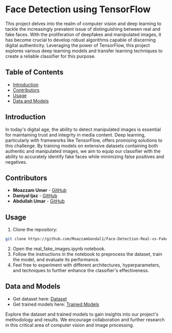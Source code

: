 # Face Detection using TensorFlow

This project delves into the realm of computer vision and deep learning to tackle the increasingly prevalent issue of distinguishing between real and fake faces. With the proliferation of deepfakes and manipulated images, it has become crucial to develop robust algorithms capable of discerning digital authenticity. Leveraging the power of TensorFlow, this project explores various deep learning models and transfer learning techniques to create a reliable classifier for this purpose.

## Table of Contents

- [Introduction](#introduction)
- [Contributors](#contributors)
- [Usage](#usage)
- [Data and Models](#data)

## Introduction

In today's digital age, the ability to detect manipulated images is essential for maintaining trust and integrity in media content. Deep learning, particularly with frameworks like TensorFlow, offers promising solutions to this challenge. By training models on extensive datasets containing both authentic and manipulated images, we aim to equip our classifier with the ability to accurately identify fake faces while minimizing false positives and negatives.

## Contributors

- **Moazzam Umer** - [GitHub](https://github.com/MoazzamGondal1)
- **Daniyal Ijaz** - [GitHub](https://github.com/Daniyal117)
- **Abdullah Umar** - [GitHub](https://github.com/abdxlahs)

## Usage

1. Clone the repository:

```bash
git clone https://github.com/MoazzamGondal1/Face-Detection-Real-vs-Fake.git
```
2. Open the real_fake_images.ipynb notebook.
3. Follow the instructions in the notebook to preprocess the dataset, train the model, and evaluate its performance.
4. Feel free to experiment with different architectures, hyperparameters, and techniques to further enhance the classifier's effectiveness.

## Data and Models

- Get dataset here: [Dataset](https://drive.google.com/drive/folders/1pz6nq7qiteq2ZHqmoHEm_4b7iyROrcxw?usp=drive_link)
- Get trained models here: [Trained Models](https://drive.google.com/drive/folders/1HT20anTP17EfqZomtODsBrs521DOvO4D?usp=drive_link)

Explore the dataset and trained models to gain insights into our project's methodology and results. We encourage collaboration and further research in this critical area of computer vision and image processing.
